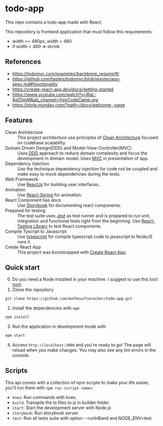 # todo-app

This repo contains a todo-app made with React.

This repository is frontend application that must follow this requirements:

* width >= 480px, width = 480
* if width < 480 => shrink

## References

- https://todomvc.com/examples/backbone_require/#/
- https://github.com/tastejs/todomvc/blob/master/app-spec.md#functionality
- https://create-react-app.dev/docs/getting-started
- https://www.youtube.com/watch?v=lRaL-8qZ0mM&ab_channel=freeCodeCamp.org
- https://style.monday.com/?path=/docs/welcome--page

## Features

<dl>
  <dt>Clean Architecture</dt>
  <dd>
    This project architecture use principles of <a href="https://8thlight.com/blog/uncle-bob/2012/08/13/the-clean-architecture.html">Clean Architecture</a> focused on codebase scalability.
  </dd>
  
  <dt>Domain Driven Design(DDD) and Model-View-Controller(MVC)</dt>
  <dd>
    Uses <a href="https://martinfowler.com/bliki/DomainDrivenDesign.html">DDD</a> approach to reduce domain complexity and focus the development in domain model.
    Uses <a href="https://en.wikipedia.org/wiki/Model%E2%80%93view%E2%80%93controller">MVC</a> in presentation of app.
  </dd>
  
  <dt>Dependency injection</dt>
  <dd>
    Use the technique dependency injection for code not be coupled and make easy to mock dependencies during the tests.
  </dd>

 <dt>Web Framework</dt>
  <dd>
    Use <a href="https://reactjs.org/">ReactJs</a> for building user interfaces. 
  </dd>
  
 <dt>Animation</dt>
  <dd>
    Use <a href="https://react-spring.dev/">React-Spring</a> for animation. 
  </dd>
  
 <dt>React Component has docs</dt>
  <dd>
    Use <a href="https://storybook.js.org/">Storybook</a> for documenting react components.
  </dd>
  
<dt>Prepared for testing</dt>
  <dd>
    The test suite uses <a href="https://www.npmjs.com/package/jest">Jest</a> as test runner and is prepared to run unit, integration and functional tests right from the beginning. 
    Use <a href="https://testing-library.com/">React-Testing Library</a> to test React components.
  </dd>

<dt>Compile Tyscript to Javascript</dt>
  <dd>
    Use <a href="https://www.npmjs.com/package/typescript">typescript</a> for compile typescript code to javascript to NodeJS runs it.
  </dd>
  
 <dt>Create React App</dt>
  <dd>
    This project was bootstrapped with <a href="https://github.com/facebook/create-react-app">Create React App</a>.
  </dd>
</dl>

## Quick start

0. Do you need a Node installed in your machine. I suggest to use this tool: <a href="https://github.com/nvm-sh/nvm">nvm</a>.
1. Clone the repository
```bash
git clone https://github.com/matheusfcorocher/todo-app.git
```
2. Install the dependencies with `npm`
```bash
npm install
```
3. Run the application in development mode with
```bash
npm start
```
4. Access `http://localhost:3000` and you're ready to go!
The page will reload when you make changes.
You may also see any lint errors in the console.

## Scripts

This api comes with a collection of npm scripts to make your life easier, you'll run them with `npm run <script name>`:

- `knex`: Run commands with knex.
- `build`: Transpile the ts files to js in builder folder.
- `start`: Start the development server with Node.js
- `storybook`: Run storybook server.
- `test`: Run all tests suite with option --runInBand and NODE_ENV=test

